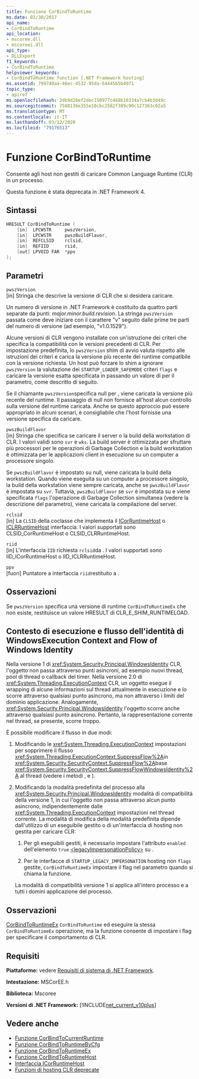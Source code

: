 ```yaml
---
title: Funzione CorBindToRuntime
ms.date: 03/30/2017
api_name:
- CorBindToRuntime
api_location:
- mscoree.dll
- mscoreei.dll
api_type:
- DLLExport
f1_keywords:
- CorBindToRuntime
helpviewer_keywords:
- CorBindToRuntime function [.NET Framework hosting]
ms.assetid: 799740aa-46ec-4532-95da-6444565b4971
topic_type:
- apiref
ms.openlocfilehash: 2db9d26ef2dec150977c468b16334a7cb4b3d49c
ms.sourcegitcommit: 7588136e355e10cbc2582f389c90c127363c02a5
ms.translationtype: MT
ms.contentlocale: it-IT
ms.lasthandoff: 03/12/2020
ms.locfileid: "79176513"
---
```

# <a name="corbindtoruntime-function"></a>Funzione CorBindToRuntime
Consente agli host non gestiti di caricare Common Language Runtime (CLR) in un processo.  
  
 Questa funzione è stata deprecata in .NET Framework 4.  
  
## <a name="syntax"></a>Sintassi  
  
```cpp  
HRESULT CorBindToRuntime (  
    [in]  LPCWSTR     pwszVersion,
    [in]  LPCWSTR     pwszBuildFlavor,
    [in]  REFCLSID    rclsid,
    [in]  REFIID      riid,
    [out] LPVOID FAR  *ppv  
);  
```  
  
## <a name="parameters"></a>Parametri  
 `pwszVersion`  
 [in] Stringa che descrive la versione di CLR che si desidera caricare.  
  
 Un numero di versione in .NET Framework è costituito da quattro parti separate da punti: *major.minor.build.revision*. La stringa `pwszVersion` passata come deve iniziare con il carattere "v" seguito dalle prime tre parti del numero di versione (ad esempio, "v1.0.1529").  
  
 Alcune versioni di CLR vengono installate con un'istruzione dei criteri che specifica la compatibilità con le versioni precedenti di CLR. Per impostazione predefinita, lo `pwszVersion` shim di avvio valuta rispetto alle istruzioni dei criteri e carica la versione più recente del runtime compatibile con la versione richiesta. Un host può forzare lo shim a ignorare `pwszVersion` la valutazione dei `STARTUP_LOADER_SAFEMODE` criteri `flags` e caricare la versione esatta specificata in passando un valore di per il parametro, come descritto di seguito.  
  
 Se il chiamante `pwszVersion`specifica null per , viene caricata la versione più recente del runtime. Il passaggio di null non fornisce all'host alcun controllo sulla versione del runtime caricata. Anche se questo approccio può essere appropriato in alcuni scenari, è consigliabile che l'host fornisse una versione specifica da caricare.  
  
 `pwszBuildFlavor`  
 [in] Stringa che specifica se caricare il server o la build della workstation di CLR. I valori validi sono `svr` e `wks`. La build server è ottimizzata per sfruttare più processori per le operazioni di Garbage Collection e la build workstation è ottimizzata per le applicazioni client in esecuzione su un computer a processore singolo.  
  
 Se `pwszBuildFlavor` è impostato su null, viene caricata la build della workstation. Quando viene eseguita su un computer a processore singolo, la build della workstation viene sempre caricata, anche se `pwszBuildFlavor` è impostata su `svr`. Tuttavia, `pwszBuildFlavor` se `svr` è impostata su e viene specificata `flags` l'operazione di Garbage Collection simultanea (vedere la descrizione del parametro), viene caricata la compilazione del server.  
  
 `rclsid`  
 [in] La `CLSID` della coclasse che implementa il [ICorRuntimeHost](../../../../docs/framework/unmanaged-api/hosting/icorruntimehost-interface.md) o [ICLRRuntimeHost](../../../../docs/framework/unmanaged-api/hosting/iclrruntimehost-interface.md) interfaccia. I valori supportati sono CLSID_CorRuntimeHost o CLSID_CLRRuntimeHost.  
  
 `riid`  
 [in] L'interfaccia `IID` richiesta `rclsid`da . I valori supportati sono IID_ICorRuntimeHost o IID_ICLRRuntimeHost.  
  
 `ppv`  
 [fuori] Puntatore a interfaccia `riid`restituito a .  
  
## <a name="remarks"></a>Osservazioni  
 Se `pwszVersion` specifica una versione di runtime `CorBindToRuntimeEx` che non esiste, restituisce un valore HRESULT di CLR_E_SHIM_RUNTIMELOAD.  
  
## <a name="execution-context-and-flow-of-windows-identity"></a>Contesto di esecuzione e flusso dell'identità di WindowsExecution Context and Flow of Windows Identity  
 Nella versione 1 di <xref:System.Security.Principal.WindowsIdentity> CLR, l'oggetto non passa attraverso punti asincroni, ad esempio nuovi thread, pool di thread o callback del timer. Nella versione 2.0 di <xref:System.Threading.ExecutionContext> CLR, un oggetto esegue il wrapping di alcune informazioni sul thread attualmente in esecuzione e lo scorre attraverso qualsiasi punto asincrono, ma non attraverso i limiti del dominio applicazione. Analogamente, <xref:System.Security.Principal.WindowsIdentity> l'oggetto scorre anche attraverso qualsiasi punto asincrono. Pertanto, la rappresentazione corrente nel thread, se presente, scorre troppo.  
  
 È possibile modificare il flusso in due modi:  
  
1. Modificando le <xref:System.Threading.ExecutionContext> impostazioni per sopprimere il flusso <xref:System.Threading.ExecutionContext.SuppressFlow%2A>in <xref:System.Security.SecurityContext.SuppressFlow%2A>base <xref:System.Security.SecurityContext.SuppressFlowWindowsIdentity%2A> al thread (vedere i metodi , e ).  
  
2. Modificando la modalità predefinita del processo alla <xref:System.Security.Principal.WindowsIdentity> modalità di compatibilità della versione 1, in cui l'oggetto non passa attraverso alcun punto asincrono, indipendentemente dalle <xref:System.Threading.ExecutionContext> impostazioni nel thread corrente. La modalità di modifica della modalità predefinita dipende dall'utilizzo di un eseguibile gestito o di un'interfaccia di hosting non gestita per caricare CLR:  
  
    1. Per gli eseguibili gestiti, è necessario impostare l'attributo `enabled` dell'elemento `true` [ \<legacyImpersonationPolicy>](../../../../docs/framework/configure-apps/file-schema/runtime/legacyimpersonationpolicy-element.md) su .  
  
    2. Per le interfacce di `STARTUP_LEGACY_IMPERSONATION` hosting non `flags` gestite, `CorBindToRuntimeEx` impostare il flag nel parametro quando si chiama la funzione.  
  
     La modalità di compatibilità versione 1 si applica all'intero processo e a tutti i domini applicazione del processo.  
  
## <a name="remarks"></a>Osservazioni  
 [CorBindToRuntimeEx](../../../../docs/framework/unmanaged-api/hosting/corbindtoruntimeex-function.md) `CorBindToRuntime` ed eseguire la stessa `CorBindToRuntimeEx` operazione, ma la funzione consente di impostare i flag per specificare il comportamento di CLR.  
  
## <a name="requirements"></a>Requisiti  
 **Piattaforme:** vedere [Requisiti di sistema di .NET Framework](../../../../docs/framework/get-started/system-requirements.md).  
  
 **Intestazione:** MSCorEE.h  
  
 **Biblioteca:** Mscoree  
  
 **Versioni di .NET Framework:** [!INCLUDE[net_current_v10plus](../../../../includes/net-current-v10plus-md.md)]  
  
## <a name="see-also"></a>Vedere anche

- [Funzione CorBindToCurrentRuntime](../../../../docs/framework/unmanaged-api/hosting/corbindtocurrentruntime-function.md)
- [Funzione CorBindToRuntimeByCfg](../../../../docs/framework/unmanaged-api/hosting/corbindtoruntimebycfg-function.md)
- [Funzione CorBindToRuntimeEx](../../../../docs/framework/unmanaged-api/hosting/corbindtoruntimeex-function.md)
- [Funzione CorBindToRuntimeHost](../../../../docs/framework/unmanaged-api/hosting/corbindtoruntimehost-function.md)
- [Interfaccia ICorRuntimeHost](../../../../docs/framework/unmanaged-api/hosting/icorruntimehost-interface.md)
- [Funzioni di hosting CLR deprecate](../../../../docs/framework/unmanaged-api/hosting/deprecated-clr-hosting-functions.md)
